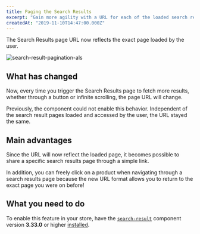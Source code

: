 ```yaml
---
title: Paging the Search Results
excerpt: "Gain more agility with a URL for each of the loaded search results page!"
createdAt: "2019-11-10T14:47:00.000Z"
---
```


The Search Results page URL now reflects the exact page loaded by the user. 

![search-result-pagination-als](https://user-images.githubusercontent.com/52087100/66756478-7ea4fb00-ee70-11e9-8ba3-305f8e3bac83.gif)

## What has changed

Now, every time you trigger the Search Results page to fetch more results, whether through a button or infinite scrolling, the page URL will change.

Previously, the component could not enable this behavior. Independent of the search result pages loaded and accessed by the user, the URL stayed the same. 

## Main advantages

Since the URL will now reflect the loaded page, it becomes possible to share a specific search results page through a simple link. 

In addition, you can freely click on a product when navigating through a search results page because the new URL format allows you to return to the exact page you were on before! 

## What you need to do

To enable this feature in your store, have the [<code>search-result</code>](https://vtex.io/docs/components/search/vtex.search-result) component version **3.33.0** or higher [installed](https://developers.vtex.com/docs/guides/vtex-io-documentation-installing-an-app).
